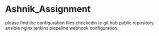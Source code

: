 # Ashnik_Assignment
please find the configuration files checkedin to git hub public repository
ansible 
nginx
jenkins piepeline
webhook configuration.
